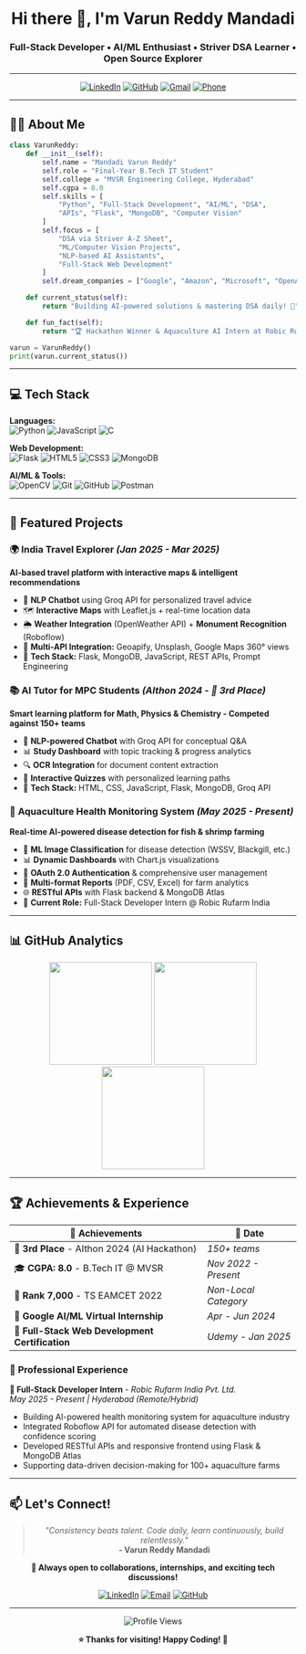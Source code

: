 <h1 align="center">Hi there 👋, I'm Varun Reddy Mandadi</h1>
<h3 align="center">Full-Stack Developer • AI/ML Enthusiast • Striver DSA Learner • Open Source Explorer</h3>

---

<div align="center">
  
[![LinkedIn](https://img.shields.io/badge/LinkedIn-0077B5?style=for-the-badge&logo=linkedin&logoColor=white)](https://www.linkedin.com/in/varunreddy-mandadi-996b14259)
[![GitHub](https://img.shields.io/badge/GitHub-100000?style=for-the-badge&logo=github&logoColor=white)](https://github.com/varun339658)
[![Gmail](https://img.shields.io/badge/Gmail-D14836?style=for-the-badge&logo=gmail&logoColor=white)](mailto:mandadivarunreddy339658@gmail.com)
[![Phone](https://img.shields.io/badge/Phone-25D366?style=for-the-badge&logo=whatsapp&logoColor=white)](tel:6301842932)

</div>

---

## 👨‍💻 About Me

```python
class VarunReddy:
    def __init__(self):
        self.name = "Mandadi Varun Reddy"
        self.role = "Final-Year B.Tech IT Student"
        self.college = "MVSR Engineering College, Hyderabad"
        self.cgpa = 8.0
        self.skills = [
            "Python", "Full-Stack Development", "AI/ML", "DSA", 
            "APIs", "Flask", "MongoDB", "Computer Vision"
        ]
        self.focus = [
            "DSA via Striver A-Z Sheet",
            "ML/Computer Vision Projects",
            "NLP-based AI Assistants",
            "Full-Stack Web Development"
        ]
        self.dream_companies = ["Google", "Amazon", "Microsoft", "OpenAI"]

    def current_status(self):
        return "Building AI-powered solutions & mastering DSA daily! 🚀"

    def fun_fact(self):
        return "🏆 Hackathon Winner & Aquaculture AI Intern at Robic Rufarm"

varun = VarunReddy()
print(varun.current_status())
```

---

## 💻 Tech Stack

**Languages:**  
![Python](https://img.shields.io/badge/-Python-3776AB?style=flat&logo=python&logoColor=white)
![JavaScript](https://img.shields.io/badge/-JavaScript-F7DF1E?style=flat&logo=javascript&logoColor=black)
![C](https://img.shields.io/badge/-C-A8B9CC?style=flat&logo=c&logoColor=black)

**Web Development:**  
![Flask](https://img.shields.io/badge/-Flask-000000?style=flat&logo=flask&logoColor=white)
![HTML5](https://img.shields.io/badge/-HTML5-E34F26?style=flat&logo=html5&logoColor=white)
![CSS3](https://img.shields.io/badge/-CSS3-1572B6?style=flat&logo=css3&logoColor=white)
![MongoDB](https://img.shields.io/badge/-MongoDB-47A248?style=flat&logo=mongodb&logoColor=white)

**AI/ML & Tools:**  
![OpenCV](https://img.shields.io/badge/-OpenCV-5C3EE8?style=flat&logo=opencv&logoColor=white)
![Git](https://img.shields.io/badge/-Git-F05032?style=flat&logo=git&logoColor=white)
![GitHub](https://img.shields.io/badge/-GitHub-181717?style=flat&logo=github&logoColor=white)
![Postman](https://img.shields.io/badge/-Postman-FF6C37?style=flat&logo=postman&logoColor=white)

---

## 🚀 Featured Projects

### 🌍 **India Travel Explorer** *(Jan 2025 - Mar 2025)*
**AI-based travel platform with interactive maps & intelligent recommendations**
- 🤖 **NLP Chatbot** using Groq API for personalized travel advice
- 🗺️ **Interactive Maps** with Leaflet.js + real-time location data
- 🌦️ **Weather Integration** (OpenWeather API) + **Monument Recognition** (Roboflow)
- 📍 **Multi-API Integration:** Geoapify, Unsplash, Google Maps 360° views
- 🔗 **Tech Stack:** Flask, MongoDB, JavaScript, REST APIs, Prompt Engineering

### 📚 **AI Tutor for MPC Students** *(AIthon 2024 - 🥉 3rd Place)*
**Smart learning platform for Math, Physics & Chemistry - Competed against 150+ teams**
- 🧠 **NLP-powered Chatbot** with Groq API for conceptual Q&A
- 📊 **Study Dashboard** with topic tracking & progress analytics
- 🔍 **OCR Integration** for document content extraction
- 📝 **Interactive Quizzes** with personalized learning paths
- 🔗 **Tech Stack:** HTML, CSS, JavaScript, Flask, MongoDB, Groq API

### 🦐 **Aquaculture Health Monitoring System** *(May 2025 - Present)*
**Real-time AI-powered disease detection for fish & shrimp farming**
- 🔬 **ML Image Classification** for disease detection (WSSV, Blackgill, etc.)
- 📊 **Dynamic Dashboards** with Chart.js visualizations
- 🔐 **OAuth 2.0 Authentication** & comprehensive user management
- 📄 **Multi-format Reports** (PDF, CSV, Excel) for farm analytics
- 🌐 **RESTful APIs** with Flask backend & MongoDB Atlas
- 🔗 **Current Role:** Full-Stack Developer Intern @ Robic Rufarm India

---

## 📊 GitHub Analytics

<div align="center">
  <img src="https://github-readme-stats.vercel.app/api?username=varun339658&show_icons=true&theme=radical&count_private=true" height="180"/>
  <img src="https://github-readme-streak-stats.herokuapp.com/?user=varun339658&theme=radical" height="180"/>
</div>

<div align="center">
  <img src="https://github-readme-stats.vercel.app/api/top-langs/?username=varun339658&layout=compact&theme=radical&langs_count=8" height="180"/>
</div>

---

## 🏆 Achievements & Experience

| 🎯 **Achievements** | 📅 **Date** |
|---------------------|-------------|
| 🥉 **3rd Place** - AIthon 2024 (AI Hackathon) | *150+ teams* |
| 🎓 **CGPA: 8.0** - B.Tech IT @ MVSR | *Nov 2022 - Present* |
| 🎯 **Rank 7,000** - TS EAMCET 2022 | *Non-Local Category* |
| 📜 **Google AI/ML Virtual Internship** | *Apr - Jun 2024* |
| 🏅 **Full-Stack Web Development Certification** | *Udemy - Jan 2025* |

### 💼 **Professional Experience**

**🔧 Full-Stack Developer Intern** - *Robic Rufarm India Pvt. Ltd.*  
*May 2025 - Present | Hyderabad (Remote/Hybrid)*
- Building AI-powered health monitoring system for aquaculture industry
- Integrated Roboflow API for automated disease detection with confidence scoring
- Developed RESTful APIs and responsive frontend using Flask & MongoDB Atlas
- Supporting data-driven decision-making for 100+ aquaculture farms

---

## 📫 Let's Connect!

<div align="center">

> *"Consistency beats talent. Code daily, learn continuously, build relentlessly."*  
> **- Varun Reddy Mandadi**

**💬 Always open to collaborations, internships, and exciting tech discussions!**

[![LinkedIn](https://img.shields.io/badge/Connect_on_LinkedIn-0077B5?style=for-the-badge&logo=linkedin&logoColor=white)](https://www.linkedin.com/in/varunreddy-mandadi-996b14259)
[![Email](https://img.shields.io/badge/Send_Email-D14836?style=for-the-badge&logo=gmail&logoColor=white)](mailto:mandadivarunreddy339658@gmail.com)
[![GitHub](https://img.shields.io/badge/Follow_on_GitHub-100000?style=for-the-badge&logo=github&logoColor=white)](https://github.com/varun339658)

</div>

---

<div align="center">
  <img src="https://komarev.com/ghpvc/?username=varun339658&label=Profile%20views&color=0e75b6&style=flat" alt="Profile Views" />
  
  **⭐ Thanks for visiting! Happy Coding! 🚀**
</div>
